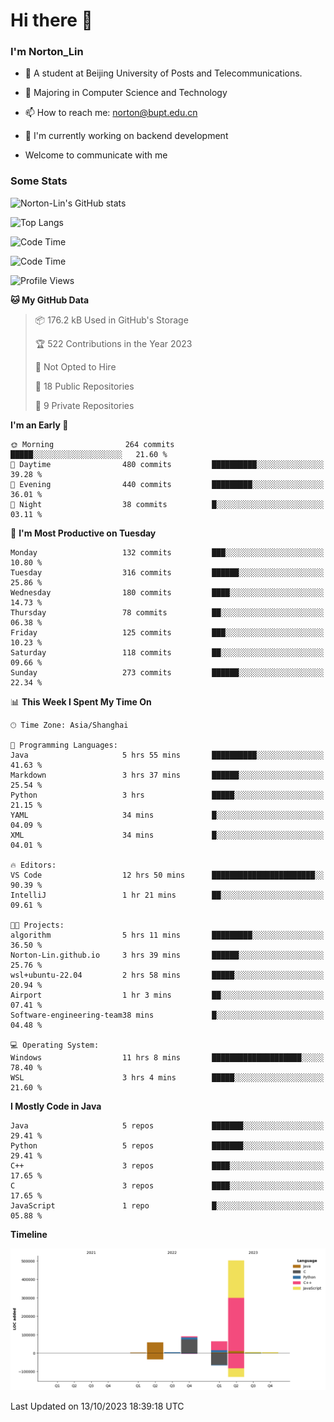 
# Hi there 👋

### I'm Norton_Lin
- 🏫 A student at Beijing University of Posts and Telecommunications.
- 🌱 Majoring in Computer Science and Technology
- 📫 How to reach me: norton@bupt.edu.cn
- 🌱 I'm currently working on backend development

- Welcome to communicate with me

### Some Stats
![Norton-Lin's GitHub stats](https://github-readme-stats.vercel.app/api?username=Norton-Lin&count_private=true&show_icons=true&theme=radical)

![Top Langs](https://github-readme-stats.vercel.app/api/top-langs/?username=Norton-Lin&langs_count=10&layout=compact)

![Code Time](https://github-readme-stats.vercel.app/api/wakatime?username=Norton_Lin)

<!--START_SECTION:waka-->
![Code Time](http://img.shields.io/badge/Code%20Time-353%20hrs%2055%20mins-blue)

![Profile Views](http://img.shields.io/badge/Profile%20Views-0-blue)

**🐱 My GitHub Data** 

> 📦 176.2 kB Used in GitHub's Storage 
 > 
> 🏆 522 Contributions in the Year 2023
 > 
> 🚫 Not Opted to Hire
 > 
> 📜 18 Public Repositories 
 > 
> 🔑 9 Private Repositories 
 > 
**I'm an Early 🐤** 

```text
🌞 Morning                264 commits         █████░░░░░░░░░░░░░░░░░░░░   21.60 % 
🌆 Daytime                480 commits         ██████████░░░░░░░░░░░░░░░   39.28 % 
🌃 Evening                440 commits         █████████░░░░░░░░░░░░░░░░   36.01 % 
🌙 Night                  38 commits          █░░░░░░░░░░░░░░░░░░░░░░░░   03.11 % 
```
📅 **I'm Most Productive on Tuesday** 

```text
Monday                   132 commits         ███░░░░░░░░░░░░░░░░░░░░░░   10.80 % 
Tuesday                  316 commits         ██████░░░░░░░░░░░░░░░░░░░   25.86 % 
Wednesday                180 commits         ████░░░░░░░░░░░░░░░░░░░░░   14.73 % 
Thursday                 78 commits          ██░░░░░░░░░░░░░░░░░░░░░░░   06.38 % 
Friday                   125 commits         ███░░░░░░░░░░░░░░░░░░░░░░   10.23 % 
Saturday                 118 commits         ██░░░░░░░░░░░░░░░░░░░░░░░   09.66 % 
Sunday                   273 commits         ██████░░░░░░░░░░░░░░░░░░░   22.34 % 
```


📊 **This Week I Spent My Time On** 

```text
🕑︎ Time Zone: Asia/Shanghai

💬 Programming Languages: 
Java                     5 hrs 55 mins       ██████████░░░░░░░░░░░░░░░   41.63 % 
Markdown                 3 hrs 37 mins       ██████░░░░░░░░░░░░░░░░░░░   25.54 % 
Python                   3 hrs               █████░░░░░░░░░░░░░░░░░░░░   21.15 % 
YAML                     34 mins             █░░░░░░░░░░░░░░░░░░░░░░░░   04.09 % 
XML                      34 mins             █░░░░░░░░░░░░░░░░░░░░░░░░   04.01 % 

🔥 Editors: 
VS Code                  12 hrs 50 mins      ███████████████████████░░   90.39 % 
IntelliJ                 1 hr 21 mins        ██░░░░░░░░░░░░░░░░░░░░░░░   09.61 % 

🐱‍💻 Projects: 
algorithm                5 hrs 11 mins       █████████░░░░░░░░░░░░░░░░   36.50 % 
Norton-Lin.github.io     3 hrs 39 mins       ██████░░░░░░░░░░░░░░░░░░░   25.76 % 
wsl+ubuntu-22.04         2 hrs 58 mins       █████░░░░░░░░░░░░░░░░░░░░   20.94 % 
Airport                  1 hr 3 mins         ██░░░░░░░░░░░░░░░░░░░░░░░   07.41 % 
Software-engineering-team38 mins             █░░░░░░░░░░░░░░░░░░░░░░░░   04.48 % 

💻 Operating System: 
Windows                  11 hrs 8 mins       ████████████████████░░░░░   78.40 % 
WSL                      3 hrs 4 mins        █████░░░░░░░░░░░░░░░░░░░░   21.60 % 
```

**I Mostly Code in Java** 

```text
Java                     5 repos             ███████░░░░░░░░░░░░░░░░░░   29.41 % 
Python                   5 repos             ███████░░░░░░░░░░░░░░░░░░   29.41 % 
C++                      3 repos             ████░░░░░░░░░░░░░░░░░░░░░   17.65 % 
C                        3 repos             ████░░░░░░░░░░░░░░░░░░░░░   17.65 % 
JavaScript               1 repo              █░░░░░░░░░░░░░░░░░░░░░░░░   05.88 % 
```



**Timeline**

![Lines of Code chart](https://raw.githubusercontent.com/Norton-Lin/Norton-Lin/main/assets/bar_graph.png)


 Last Updated on 13/10/2023 18:39:18 UTC
<!--END_SECTION:waka-->

